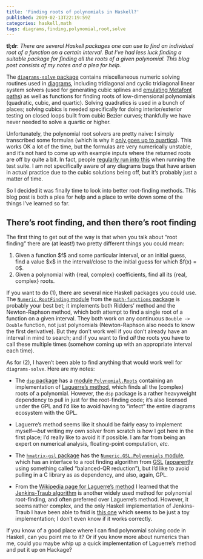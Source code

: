 ```yaml
---
title: 'Finding roots of polynomials in Haskell?'
published: 2019-02-13T22:19:59Z
categories: haskell,math
tags: diagrams,finding,polynomial,root,solve
---
```


<p><strong>tl;dr</strong>: <em>There are several Haskell packages one can use to find an individual root of a function on a certain interval. But I’ve had less luck finding a suitable package for finding all the roots of a given polynomial. This blog post consists of my notes and a plea for help.</em></p>
<p>The <a href="http://hackage.haskell.org/package/diagrams-solve"><code>diagrams-solve</code> package</a> contains miscellaneous numeric solving routines used in <a href="http://diagrams.github.io">diagrams</a>, including tridiagonal and cyclic tridiagonal linear system solvers (used for generating cubic splines and <a href="http://hackage.haskell.org/package/diagrams-contrib-1.4.3/docs/Diagrams-TwoD-Path-Metafont.html">emulating Metafont paths</a>) as well as functions for finding roots of low-dimensional polynomials (quadratic, cubic, and quartic). Solving quadratics is used in a bunch of places; solving cubics is needed specifically for doing interior/exterior testing on closed loops built from cubic Bezier curves; thankfully we have never needed to solve a quartic or higher.</p>
<p>Unfortunately, the polynomial root solvers are pretty naive: I simply transcribed some formulas (which is why it <a href="https://en.wikipedia.org/wiki/Abel%E2%80%93Ruffini_theorem">only goes up to quartics</a>). This works OK a lot of the time, but the formulas are very numerically unstable, and it’s not hard to come up with example inputs where the returned roots are off by quite a bit. In fact, people <a href="https://github.com/diagrams/diagrams-solve/issues/4">regularly run into this</a> when running the test suite. I am not specifically aware of any diagrams bugs that have arisen in actual practice due to the cubic solutions being off, but it’s probably just a matter of time.</p>
<p>So I decided it was finally time to look into better root-finding methods. This blog post is both a plea for help and a place to write down some of the things I’ve learned so far.</p>
<h2 id="theres-root-finding-and-then-theres-root-finding">There’s root finding, and then there’s root finding</h2>
<p>The first thing to get out of the way is that when you talk about “root finding” there are (at least!) two pretty different things you could mean:</p>
<ol type="1">
<li>Given a function $f$ and some particular interval, or an initial guess, find a value $x$ in the interval/close to the initial guess for which $f(x) = 0$.</li>
<li>Given a polynomial with {real, complex} coefficients, find all its {real, complex} roots.</li>
</ol>
<p>If you want to do (1), there are several nice Haskell packages you could use. The <a href="http://hackage.haskell.org/package/math-functions-0.3.1.0/docs/Numeric-RootFinding.html"><code>Numeric.RootFinding</code> module</a> from the <a href="http://hackage.haskell.org/package/math-functions"><code>math-functions</code> package</a> is probably your best bet; it implements both Ridders’ method and the Newton-Raphson method, which both attempt to find a single root of a function on a given interval. They both work on any continuous <code>Double -&gt; Double</code> function, not just polynomials (Newton-Raphson also needs to know the first derivative). But they don’t work well if you don’t already have an interval in mind to search; and if you want to find <em>all</em> the roots you have to call these multiple times (somehow coming up with an appropriate interval each time).</p>
<p>As for (2), I haven’t been able to find anything that would work well for <code>diagrams-solve</code>. Here are my notes:</p>
<ul>
<li><p>The <a href="https://hackage.haskell.org/package/dsp-0.2.1"><code>dsp</code> package</a> has a <a href="https://hackage.haskell.org/package/dsp-0.2.1/docs/Polynomial-Roots.html">module <code>Polynomial.Roots</code></a> containing an implementation of <a href="https://en.wikipedia.org/wiki/Laguerre%27s_method">Laguerre’s method</a>, which finds all the (complex) roots of a polynomial. However, the <code>dsp</code> package is a rather heavyweight dependency to pull in just for the root-finding code; it’s also licensed under the GPL and I’d like to avoid having to “infect” the entire diagrams ecosystem with the GPL.</p></li>
<li><p>Laguerre’s method seems like it should be fairly easy to implement myself—<em>but</em> writing my own solver from scratch is how I got here in the first place; I’d really like to avoid it if possible. I am far from being an expert on numerical analysis, floating-point computation, <em>etc.</em></p></li>
<li><p>The <a href="http://hackage.haskell.org/package/hmatrix-gsl"><code>hmatrix-gsl</code> package</a> has the <a href="http://hackage.haskell.org/package/hmatrix-gsl-0.19.0.1/docs/Numeric-GSL-Polynomials.html"><code>Numeric.GSL.Polynomials</code> module</a>, which has an interface to a root finding algorithm from <a href="https://www.gnu.org/software/gsl/doc/html/index.html">GSL</a> (<a href="https://www.gnu.org/software/gsl/doc/html/poly.html#c.gsl_poly_complex_solve">apparently</a> using something called “balanced-QR reduction”), but I’d like to avoid pulling in a C library as as dependency, and also, again, GPL.</p></li>
<li><p>From the <a href="https://en.wikipedia.org/wiki/Laguerre%27s_method">Wikipedia page for Laguerre’s method</a> I learned that the <a href="https://en.wikipedia.org/wiki/Jenkins%E2%80%93Traub_algorithm">Jenkins-Traub algorithm</a> is another widely used method for polynomial root-finding, and often preferred over Laguerre’s method. However, it seems rather complex, and the only Haskell implementation of Jenkins-Traub I have been able to fnid is <a href="https://github.com/frankwang95/jenkins_traub">this one</a> which seems to be just a toy implementation; I don’t even know if it works correctly.</p></li>
</ul>
<p>If you know of a good place where I can find polynomial solving code in Haskell, can you point me to it? Or if you know more about numerics than me, could you maybe whip up a quick implementation of Laguerre’s method and put it up on Hackage?</p>

